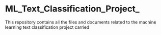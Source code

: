 # ML_Text_Classification_Project_
 This repository contains all the files and documents related to the machine learning text classification project carried 
